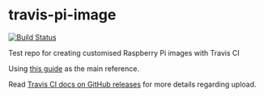 # travis-pi-image

[![Build Status](https://travis-ci.org/kr15h/travis-pi-image.svg?branch=master)](https://travis-ci.org/kr15h/travis-pi-image)

Test repo for creating customised Raspberry Pi images with Travis CI

Using [this guide](https://disconnected.systems/blog/custom-rpi-image-with-github-travis/) as the main reference.

Read [Travis CI docs on GitHub releases](https://docs.travis-ci.com/user/deployment/releases/) for more details regarding upload.
